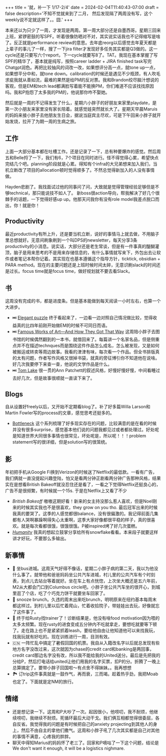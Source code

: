 +++
title = '就，补一下 1/17-2/4'
date = 2024-02-04T11:40:43-07:00
draft = false
description='不知不觉就来到了二月， 然后发现隔了两周没有写，这个weekly说不定就这样了。。囧.'
+++

本来还以为只少了一周，才发现是两周。第一周大部分还是自墨西哥。星期三回来上班，紧锣密鼓的写SPF。听着很像防晒对不对，其实说实话我也不记得缩写是啥了。反正就是performance review的意思。去年底reorg以后感觉去年夏天都是上辈子的事儿了一样，搜了一下jira filter才发现好多任务其实都是Q3做的。这一cycle还是只要写六个report，下一cycle就要写8了。TAT。我现在基本掌握了写SPF的精华了，基本就是纯写，按照career ladder + JIRA finished task写完Chatgpt润色。再把比较抽风的词改一改，如果想评分高一点，就tone up一点，如果想平分中和，就tone down。calibration的时候还是遇见不少瓶颈，有人吹毛求疵我就从善如流，最难的果然是给PM的反对票。我和Brandon绞尽脑汁想说的客观，但是EM和tech lead都满脸写着能不能换PM，你们难道不应该找找原因吗。我和P抱怨了太多我的PM的，他说那你咋不娶她。

然后就是一周的不记得发生了什么，星期六小胖子的好朋友来家里playdate，是第一次小朋友来家里没有家长陪着。就感觉娃突然就长大了。星期天早晨Maruis的妈妈来接小胖子去他朋友生日会，据说当庭宾主尽欢，可是下午回来小胖子就开始发烧，拉开了为期一周的生病之旅。

## 工作

上面一大部分基本都在吐槽工作。还是记录了一下，总有种要爆炸的感觉。然后周五和Belle捋了一下，我们有6，7个项目在同时进行。怪不得觉得心累，希望快点完结几个吧。planning阶段就是心累。得知有个infra的大兄弟想来加入我们，当机立断改了项目的allocation顿时觉得顺多了。不然总觉得新加入的人没有事情做。

Hayden悲剧了。我找面试过他的同事问了问，大致就是觉得管理经验足够但是不够technical，那只能说技不如人了。
新boss很action导向，帮我解决了好几个很棘手的话题，一下觉得好感up up。他那天问我你有没有role model我差点脱口而出，你！就是你！

## Productivity

最近productivity有所上升，还是要当机立断，说好的事情马上就去做，不用脑子里总想就好。无意间刷象刷到一个叫DPS的newsletter，每天分享3条productivity的小消息。说实话，大部分还是老生常谈，但是有一件事真的醍醐灌顶，脑子是用来思考的不是用来存储信息的，有什么事情就写来下，外包出去让软件或者笔记本帮你记着。其实现在也基本遵循这个指导方针，ticktick, obsidian + PARA method。现在的主要问题还是上班时候时间太碎，无意识刷slack的时间还是过长。focus time就是focus time，做好规划就不要去看Slack。

## 书
这周没有完成的书，都是进度条。但是基本能做到每天阅读一小时左右，也算一个大进步。

-  ⏭️ [Elegant puzzle](https://www.amazon.com/Elegant-Puzzle-Systems-Engineering-Management/dp/1732265186) 
终于看起来了，一边看一边对照自己情况做比较，觉得收益真的比四年前刚开始做EM的时候不可同日而语。
-  ⏭️ [Famous Works of Art—And How They Got That Way](https://books.google.com/books?id=8J5ZCgAAQBAJ) 这周陪小胖子去图书馆的时候偶然翻到的一本书，就借回来了。每篇讲一个名家名品，但是侧重点并不在描述technques而是围绕这件作品怎么成名，怎么被发现，又是如何被搬运或转卖等周边故事。我看的津津有味，每次看一个作品。但全书排版真的太有问题，作者写作风格又很掉书袋，就真的旁征博引你不知道他在说啥。好几次我要停下来查一查，他说的文学作品是什么。
-  ⏭️ [Tom Lake](https://www.goodreads.com/book/show/63241104-tom-lake) 很一贯的Ann Patchett的叙述风格，好慢好慢好慢，中间看睡过去好几次，但是故事很顺就一直读下来了。


## Blogs
自从设置好freely以后，又开始不定期看blog了。补了好多篇Willa Larson和Martin Fowler写的process的文章，感觉思考还挺多的。

- [Bottleneck](https://martinfowler.com/articles/bottlenecks-of-scaleups/) 这个系列梳理了好多现实存在的问题，比较满意的是在看的时候并没有很多surprise，感觉基本他们说的问题我都见过或者都处理过。好处呢是知道世界大同很多事情也很常见，坏处呢是，所以呢！！！problem statement写的很详细，但是solution写的很笼统。

## 影

年初把手机从Google Fi换到Verizon的时候送了Netflix的最低款。一看有广告，我们俩就一直没提起兴趣登陆，怕又是看两分钟正剧看两分钟广告那种风格，结果实在是想看British Bakeoff就没忍住还是看了，一看之下觉得Netflix还挺良心的，广告不是很频繁，有时候就一个15s. 于是在Netflix上又看了不少
- *British Bakeoff* 嗷嗷这期好看！新来的女主持没那么惹人喜欢，但是Noel刚来的时候其实我也不是很喜欢，they grow on you tho. 最后冠军出来的时候我真的要哭了。这季的人感觉都很balance，没有很偏激的。我记得前面几集都有人哭啊暴躁啊得失心太重啊，这季大家好像都很平稳的样子，真的很喜欢。就是每次看都很饿，很饿很饿。P被inspired烤了好几次蛋糕。
- *[Humanity](https://www.netflix.com/title/80189653)* 我真的想起立鼓掌分享给所有snowflake看看。本来段子就要这样讲才好玩，不要那么多输出。

## 新事情

- 🚌 坐bus进城。这周天气好得不像话，星期二小胖子病的第二天，我以为他没什么事了。就带他和爸爸妈妈坐公共汽车进城，村儿里的公共汽车有个时刻表，到点儿去站台等着就好。坐在车上有点恍惚，上次坐大概还是五六年前，M2从大都会门口到Columbus circle吧。小胖子坐公共汽车坐的很开心，到城里逛了个店，吃了个巧克力饼干就要坐车回家了。
- 🥞 snooze brunch。久违的周末出来吃brunch，明明原来在纽约基本每周末都这样过。到村儿里以后忙着爬山，忙着收拾院子，带娃娃出去玩，好像就忘了这件事了。
- 🦮 终于给Rusty找trainer了！诊断结果是，他没有啥food motivation因为喂的太多太频繁。现在rusty的进食变成五分钟内不吃就拿走，要想吃就要等下顿了。走在路上也不是紧紧抓着leash，要给他自由让他知道他可以来找我玩，找我玩就有好吃的。现在训练进行一周，目测有效。
- 🇨🇳 一阵忙乱中搞定了暑假回国的机票。我自从入籍改名字以后就总发现有些地方名字没改过来，这次就因为chase的credit card和banking是两回事，credit card那边名字没有改，所以我不能给我的United送分。最后是先把我的分给P，然后打电话给united让他们用我的名字买票，扣P的分。折腾了一晚上总算搞定了。要带小胖子回国啦～有点舍不得妹妹。。我再想想
- 🏞️ 订trip这件事真就是一鼓作气，再而衰，三而竭。趁着热乎劲，我把Moab也定了。下面就是定NM的旅行。


## 情绪

- 还是想记录一下。这周和P大吵了一次。起因很小，他唠叨，我不耐烦，他继续唠叨，我继续不耐烦。死循环最后大动干戈。我们俩互相都觉得很委屈，各自反省。我觉得我的问题是有时候把自己的anxiety projecting到其他人的身上，然后不由自主的拿他们撒气。这周和小胖子吼了几次其实都是自己对其他的事情不满意，心疼我的胖胖。
- 聊天中得知Marius的妈妈怀了老三了。回家和P嘀咕了一下这个问题，结论是We don't want it enough, it will be a logistics nighmare.

